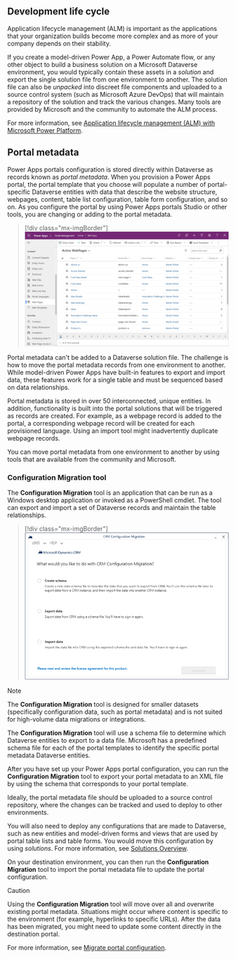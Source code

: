 ## Development life cycle

Application lifecycle management (ALM) is important as the applications that your organization builds become more complex and as more of your company depends on their stability.

If you create a model-driven Power App, a Power Automate flow, or any other object to build a business solution on a Microsoft Dataverse environment, you would typically contain these assets in a *solution* and export the single solution file from one environment to another. The solution file can also be *unpacked* into discreet file components and uploaded to a source control system (such as Microsoft Azure DevOps) that will maintain a repository of the solution and track the various changes. Many tools are provided by Microsoft and the community to automate the ALM process. 

For more information, see [Application lifecycle management (ALM) with Microsoft Power Platform](https://docs.microsoft.com/power-platform/alm/?azure-portal=true).

## Portal metadata

Power Apps portals configuration is stored directly within Dataverse as records known as *portal metadata*. When you provision a Power Apps portal, the portal template that you choose will populate a number of portal-specific Dataverse entities with data that describe the website structure, webpages, content, table list configuration, table form configuration, and so on. As you configure the portal by using Power Apps portals Studio or other tools, you are changing or adding to the portal metadata.

> [!div class="mx-imgBorder"]
> [![Screenshot of the Portal Metadata with portal-specific Dataverse entities with data.](../media/portal-meta-data.png)](../media/portal-meta-data.png#lightbox)

Portal metadata can't be added to a Dataverse solution file. The challenge is how to move the portal metadata records from one environment to another. While model-driven Power Apps have built-in features to export and import data, these features work for a single table and must be sequenced based on data relationships.  

Portal metadata is stored in over 50 interconnected, unique entities. In addition, functionality is built into the portal solutions that will be triggered as records are created. For example, as a webpage record is added to the portal, a corresponding webpage record will be created for each provisioned language. Using an import tool might inadvertently duplicate webpage records.

You can move portal metadata from one environment to another by using tools that are available from the community and Microsoft.

### Configuration Migration tool

The **Configuration Migration** tool is an application that can be run as a Windows desktop application or invoked as a PowerShell cmdlet. The tool can export and import a set of Dataverse records and maintain the table relationships.  

> [!div class="mx-imgBorder"]
> [![Screenshot of the Configuration Migration Tool.](../media/configuration-migration-tool.png)](../media/configuration-migration-tool.png#lightbox)

> [!NOTE]
> The **Configuration Migration** tool is designed for smaller datasets (specifically configuration data, such as portal metadata) and is not suited for high-volume data migrations or integrations.

The **Configuration Migration** tool will use a schema file to determine which Dataverse entities to export to a data file. Microsoft has a predefined schema file for each of the portal templates to identify the specific portal metadata Dataverse entities.

After you have set up your Power Apps portal configuration, you can run the **Configuration Migration** tool to export your portal metadata to an XML file by using the schema that corresponds to your portal template.

Ideally, the portal metadata file should be uploaded to a source control repository, where the changes can be tracked and used to deploy to other environments.

You will also need to deploy any configurations that are made to Dataverse, such as new entities and model-driven forms and views that are used by portal table lists and table forms. You would move this configuration by using *solutions*. For more information, see [Solutions Overview](https://docs.microsoft.com/powerapps/maker/common-data-service/solutions-overview/?azure-portal=true).

On your destination environment, you can then run the **Configuration Migration** tool to import the portal metadata file to update the portal configuration.

> [!CAUTION]
> Using the **Configuration Migration** tool will move over all and overwrite existing portal metadata. Situations might occur where content is specific to the environment (for example, hyperlinks to specific URLs). After the data has been migrated, you might need to update some content directly in the destination portal.

For more information, see [Migrate portal configuration](https://docs.microsoft.com/powerapps/maker/portals/admin/migrate-portal-configuration/?azure-portal=true).
